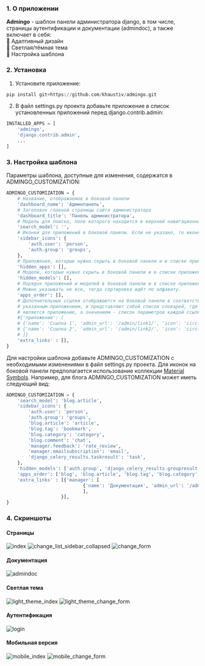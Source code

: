 ### 1. О приложении ###
**Admingo** - шаблон панели администратора django, в том числе, страницы аутентификации и документации (admindoc), а также включает в себя:  
:small_blue_diamond: Адаптивный дизайн  
:small_blue_diamond: Cветлая/тёмная тема  
:small_blue_diamond: Настройка шаблона  
### 2. Установка ###
1. Установите приложение:
```python
pip install git+https://github.com/khaustiv/admingo.git
```
2. В файл settings.py проекта добавьте приложение в список установленных приложений перед django.contrib.admin:
```python
INSTALLED_APPS = [
    'admingo',
    'django.contrib.admin',
    ...
]
```
### 3. Настройка шаблона ###
Параметры шаблона, доступные для изменения, содержатся в ADMINGO_CUSTOMIZATION:
```python
ADMINGO_CUSTOMIZATION = {
    # Название, отображаемое в боковой панели
    'dashboard_name': 'Админпанель',
    # Заголовок главной страницы сайта администратора
    'dashboard_title': 'Панель администратора',
    # Модель для поиска, поле которого находится в верхней навигационной панели
    'search_model': '',
    # Иконки для приложений в боковой панели. Если не указано, то иконка по умолчанию - круг
    'sidebar_icons': {
        'auth.user': 'person', 
        'auth.group': 'groups',
    },
    # Приложения, которые нужно скрыть в боковой панели и в списке приложений
    'hidden_apps': [],
    # Модели, которые нужно скрыть в боковой панели и в списке приложений
    'hidden_models': [],
    # Порядок приложений и моделей в боковой панели и в списке приложений. 
    # Можно указывать не все, тогда сортировка идёт по алфавиту.
    'apps_order': [],
    # Дополнительные ссылки отображаются на боковой панели в соответствии с
    # указанным приложением, и представляют собой список словарей, где ключём
    # является приложение, а значением - список параметров каждой ссылки:
    #{'приложение': [
    # {'name': 'Ссылка 1', 'admin_url': '/admin/link1/', 'icon': 'circle'},
    # {'name': 'Ссылка 2', 'admin_url': '/admin/link2/', 'icon': 'circle'},
    # ]}
    'extra_links' : [],
}
```
Для настройки шаблона добавьте ADMINGO_CUSTOMIZATION с необходимыми изменениями в файл settings.py проекта.
Для иконок на боковой панели предполагается использование коллекции [Material Symbols](https://fonts.google.com/icons).
Например, для блога ADMINGO_CUSTOMIZATION может иметь следующий вид:
```python
ADMINGO_CUSTOMIZATION = {
    'search_model': 'blog.article',
    'sidebar_icons': {
        'auth.user': 'person', 
        'auth.group': 'groups',
        'blog.article': 'article',
        'blog.tag': 'bookmark',
        'blog.category': 'category',
        'blog.comment': 'chat',
        'manager.feedback': 'rate_review',
        'manager.emailsubscription': 'email',
        'django_celery_results.taskresult': 'task',
    },
    'hidden_models': ['auth.group', 'django_celery_results.groupresult'],
    'apps_order': ['blog', 'blog.article', 'blog.tag', 'blog.category', 'manager', 'django_celery_results', 'auth'],
    'extra_links' : [{'manager': [
                            {'name': 'Документация', 'admin_url': '/admin/doc/', 'icon': 'description'},
                            ],
                    }],
}
```
### 4. Скриншоты ###
#### Страницы ####
![index](https://github.com/khaustiv/admingo/assets/143105312/1e84a392-f4c3-487e-9549-f46b21ce4b6b)
![change_list_sidebar_collapsed](https://github.com/khaustiv/admingo/assets/143105312/0e7dea04-4dcc-4e08-bbed-704ec1045c4b)
![change_form](https://github.com/khaustiv/admingo/assets/143105312/ec1b0c96-3dc2-442a-bc0d-2972cd440cb9)

#### Документация ####
![admindoc](https://github.com/khaustiv/admingo/assets/143105312/b7cd5970-11f3-4bf5-a080-ba43e3cd7f04)

#### Светлая тема ####
![light_theme_index](https://github.com/khaustiv/admingo/assets/143105312/d707070d-9d36-4aed-bdfb-286d6d37a5f3)
![light_theme_change_form](https://github.com/khaustiv/admingo/assets/143105312/dbb968f7-25c2-4937-a3c1-d0280b5e21d2)

#### Аутентификация ####
![login](https://github.com/khaustiv/admingo/assets/143105312/819582e0-97b7-4616-a1e5-806daf783dd3)

#### Мобильная версия ####
![mobile_index](https://github.com/khaustiv/admingo/assets/143105312/a01a183f-a477-4e47-9f66-01a2cc2a00f3)
![mobile_change_form](https://github.com/khaustiv/admingo/assets/143105312/a44261df-54ed-4cf6-8980-4f33557dcc17)

